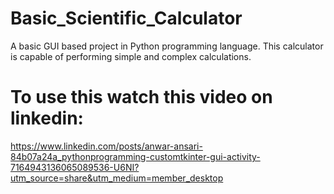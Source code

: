 # Basic_Scientific_Calculator
A basic GUI based project in Python programming language. This calculator is capable of performing simple and complex calculations.

# To use this watch this video on linkedin:
https://www.linkedin.com/posts/anwar-ansari-84b07a24a_pythonprogramming-customtkinter-gui-activity-7164943136065089536-U6NI?utm_source=share&utm_medium=member_desktop
